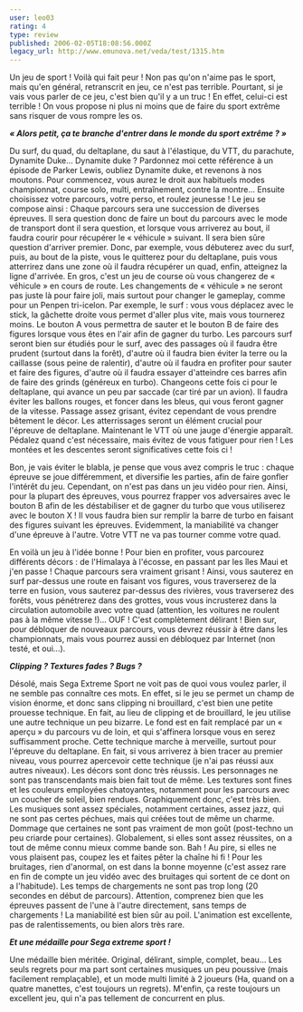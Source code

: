 ```yaml
---
user: leo03
rating: 4
type: review
published: 2006-02-05T18:08:56.000Z
legacy_url: http://www.emunova.net/veda/test/1315.htm
---
```

Un jeu de sport ! Voilà qui fait peur ! Non pas qu'on n'aime pas le sport, mais qu'en général, retranscrit en jeu, ce n'est pas terrible. Pourtant, si je vais vous parler de ce jeu, c'est bien qu'il y a un truc ! En effet, celui-ci est terrible ! On vous propose ni plus ni moins que de faire du sport extrême sans risquer de vous rompre les os.  

  

_**« Alors petit, ça te branche d'entrer dans le monde du sport extrême ? »**_  

  

Du surf, du quad, du deltaplane, du saut à l'élastique, du VTT, du parachute, Dynamite Duke... Dynamite duke ? Pardonnez moi cette référence à un épisode de Parker Lewis, oubliez Dynamite duke, et revenons à nos moutons. Pour commencez, vous aurez le droit aux habituels modes championnat, course solo, multi, entraînement, contre la montre... Ensuite choisissez votre parcours, votre perso, et roulez jeunesse ! Le jeu se compose ainsi : Chaque parcours sera une succession de diverses épreuves. Il sera question donc de faire un bout du parcours avec le mode de transport dont il sera question, et lorsque vous arriverez au bout, il faudra courir pour récupérer le « véhicule » suivant. Il sera bien sûre question d'arriver premier. Donc, par exemple, vous débuterez avec du surf, puis, au bout de la piste, vous le quitterez pour du deltaplane, puis vous atterrirez dans une zone où il faudra récupérer un quad, enfin, atteignez la ligne d'arrivée. En gros, c'est un jeu de course où vous changerez de « véhicule » en cours de route. Les changements de « véhicule » ne seront pas juste là pour faire joli, mais surtout pour changer le gameplay, comme pour un Penpen tri-icelon. Par exemple, le surf : vous vous déplacez avec le stick, la gâchette droite vous permet d'aller plus vite, mais vous tournerez moins. Le bouton A vous permettra de sauter et le bouton B de faire des figures lorsque vous êtes en l'air afin de gagner du turbo. Les parcours surf seront bien sur étudiés pour le surf, avec des passages où il faudra être prudent (surtout dans la forêt), d'autre où il faudra bien éviter la terre ou la caillasse (sous peine de ralentir), d'autre où il faudra en profiter pour sauter et faire des figures, d'autre où il faudra essayer d'atteindre ces barres afin de faire des grinds (généreux en turbo). Changeons cette fois ci pour le deltaplane, qui avance un peu par saccade (car tiré par un avion). Il faudra éviter les ballons rouges, et foncer dans les bleus, qui vous feront gagner de la vitesse. Passage assez grisant, évitez cependant de vous prendre bêtement le décor. Les atterrissages seront un élément crucial pour l'épreuve de deltaplane. Maintenant le VTT où une jauge d'énergie apparaît. Pédalez quand c'est nécessaire, mais évitez de vous fatiguer pour rien ! Les montées et les descentes seront significatives cette fois ci !  

  

Bon, je vais éviter le blabla, je pense que vous avez compris le truc : chaque épreuve se joue différemment, et diversifie les parties, afin de faire gonfler l'intérêt du jeu. Cependant, on n'est pas dans un jeu vidéo pour rien. Ainsi, pour la plupart des épreuves, vous pourrez frapper vos adversaires avec le bouton B afin de les déstabiliser et de gagner du turbo que vous utiliserez avec le bouton X ! Il vous faudra bien sur remplir la barre de turbo en faisant des figures suivant les épreuves. Evidemment, la maniabilité va changer d'une épreuve à l'autre. Votre VTT ne va pas tourner comme votre quad.  

  

En voilà un jeu à l'idée bonne ! Pour bien en profiter, vous parcourez différents décors : de l'Himalaya à l'écosse, en passant par les îles Maui et j'en passe ! Chaque parcours sera vraiment grisant ! Ainsi, vous sauterez en surf par-dessus une route en faisant vos figures, vous traverserez de la terre en fusion, vous sauterez par-dessus des rivières, vous traverserez des forêts, vous pénétrerez dans des grottes, vous vous incrusterez dans la circulation automobile avec votre quad (attention, les voitures ne roulent pas à la même vitesse !)... OUF ! C'est complètement délirant ! Bien sur, pour débloquer de nouveaux parcours, vous devrez réussir à être dans les championnats, mais vous pourrez aussi en débloquez par Internet (non testé, et oui...).  

  

_**Clipping ? Textures fades ? Bugs ?**_  

  

Désolé, mais Sega Extreme Sport ne voit pas de quoi vous voulez parler, il ne semble pas connaître ces mots. En effet, si le jeu se permet un champ de vision énorme, et donc sans clipping ni brouillard, c'est bien une petite prouesse technique. En fait, au lieu de clipping et de brouillard, le jeu utilise une autre technique un peu bizarre. Le fond est en fait remplacé par un « aperçu » du parcours vu de loin, et qui s'affinera lorsque vous en serez suffisamment proche. Cette technique marche à merveille, surtout pour l'épreuve du deltaplane. En fait, si vous arriverez à bien tracer au premier niveau, vous pourrez apercevoir cette technique (je n'ai pas réussi aux autres niveaux). Les décors sont donc très réussis. Les personnages ne sont pas transcendants mais bien fait tout de même. Les textures sont fines et les couleurs employées chatoyantes, notamment pour les parcours avec un coucher de soleil, bien rendues. Graphiquement donc, c'est très bien. Les musiques sont assez spéciales, notamment certaines, assez jazz, qui ne sont pas certes péchues, mais qui créées tout de même un charme. Dommage que certaines ne sont pas vraiment de mon goût (post-techno un peu criarde pour certaines). Globalement, si elles sont assez réussites, on a tout de même connu mieux comme bande son. Bah ! Au pire, si elles ne vous plaisent pas, coupez les et faites pêter la chaîne hi fi ! Pour les bruitages, rien d'anormal, on est dans la bonne moyenne (c'est assez rare en fin de compte un jeu vidéo avec des bruitages qui sortent de ce dont on a l'habitude). Les temps de chargements ne sont pas trop long (20 secondes en début de parcours). Attention, comprenez bien que les épreuves passent de l'une à l'autre directement, sans temps de chargements ! La maniabilité est bien sûr au poil. L'animation est excellente, pas de ralentissements, ou bien alors très rare.  

  

_**Et une médaille pour Sega extreme sport !**_  

  

Une médaille bien méritée. Original, délirant, simple, complet, beau... Les seuls regrets pour ma part sont certaines musiques un peu poussive (mais facilement remplaçable), et un mode multi limité à 2 joueurs (Ha, quand on a quatre manettes, c'est toujours un regrets). M'enfin, ça reste toujours un excellent jeu, qui n'a pas tellement de concurrent en plus.
